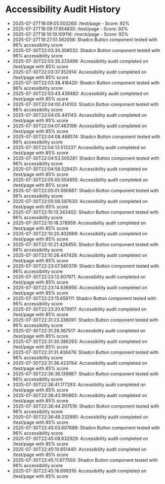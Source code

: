 # Accessibility Audit History

- 2025-07-27T18:09:05.503260: /test/page - Score: 92%
- 2025-07-27T18:09:17.954830: /test/page - Score: 92%
- 2025-07-27T18:10:19.109116: /mock/page - Score: 92%
- 2025-07-27T19:27:51.562058: Shadcn Button component tested with 96% accessibility score
- 2025-07-30T22:03:30.308532: Shadcn Button component tested with 96% accessibility score
- 2025-07-30T22:03:35.333498: Accessibility audit completed on /test/page with 85% score
- 2025-07-30T22:03:37.352914: Accessibility audit completed on /test/page with 85% score
- 2025-07-30T22:03:38.418420: Shadcn Button component tested with 96% accessibility score
- 2025-07-30T22:03:43.439482: Accessibility audit completed on /test/page with 85% score
- 2025-07-30T22:04:00.414103: Shadcn Button component tested with 96% accessibility score
- 2025-07-30T22:04:05.441143: Accessibility audit completed on /test/page with 85% score
- 2025-07-30T22:04:07.463199: Accessibility audit completed on /test/page with 85% score
- 2025-07-30T22:04:08.488574: Shadcn Button component tested with 96% accessibility score
- 2025-07-30T22:04:13.513237: Accessibility audit completed on /test/page with 85% score
- 2025-07-30T22:04:53.500281: Shadcn Button component tested with 96% accessibility score
- 2025-07-30T22:04:58.529431: Accessibility audit completed on /test/page with 85% score
- 2025-07-30T22:05:00.554855: Accessibility audit completed on /test/page with 85% score
- 2025-07-30T22:05:01.590887: Shadcn Button component tested with 96% accessibility score
- 2025-07-30T22:05:06.597630: Accessibility audit completed on /test/page with 85% score
- 2025-07-30T22:10:13.343402: Shadcn Button component tested with 96% accessibility score
- 2025-07-30T22:10:18.378959: Accessibility audit completed on /test/page with 85% score
- 2025-07-30T22:10:20.402669: Accessibility audit completed on /test/page with 85% score
- 2025-07-30T22:10:21.428455: Shadcn Button component tested with 96% accessibility score
- 2025-07-30T22:10:26.447428: Accessibility audit completed on /test/page with 85% score
- 2025-07-30T22:23:07.580378: Shadcn Button component tested with 96% accessibility score
- 2025-07-30T22:23:12.607971: Accessibility audit completed on /test/page with 85% score
- 2025-07-30T22:23:14.636956: Accessibility audit completed on /test/page with 85% score
- 2025-07-30T22:23:15.656111: Shadcn Button component tested with 96% accessibility score
- 2025-07-30T22:23:20.679917: Accessibility audit completed on /test/page with 85% score
- 2025-07-30T22:31:23.336091: Shadcn Button component tested with 96% accessibility score
- 2025-07-30T22:31:28.367517: Accessibility audit completed on /test/page with 85% score
- 2025-07-30T22:31:30.386293: Accessibility audit completed on /test/page with 85% score
- 2025-07-30T22:31:31.406476: Shadcn Button component tested with 96% accessibility score
- 2025-07-30T22:31:36.423784: Accessibility audit completed on /test/page with 85% score
- 2025-07-30T22:36:36.139887: Shadcn Button component tested with 96% accessibility score
- 2025-07-30T22:36:41.177293: Accessibility audit completed on /test/page with 85% score
- 2025-07-30T22:36:43.190863: Accessibility audit completed on /test/page with 85% score
- 2025-07-30T22:36:44.207519: Shadcn Button component tested with 96% accessibility score
- 2025-07-30T22:36:49.232995: Accessibility audit completed on /test/page with 85% score
- 2025-07-30T22:45:03.607688: Shadcn Button component tested with 96% accessibility score
- 2025-07-30T22:45:08.632929: Accessibility audit completed on /test/page with 85% score
- 2025-07-30T22:45:10.651440: Accessibility audit completed on /test/page with 85% score
- 2025-07-30T22:45:11.677550: Shadcn Button component tested with 96% accessibility score
- 2025-07-30T22:45:16.699319: Accessibility audit completed on /test/page with 85% score
